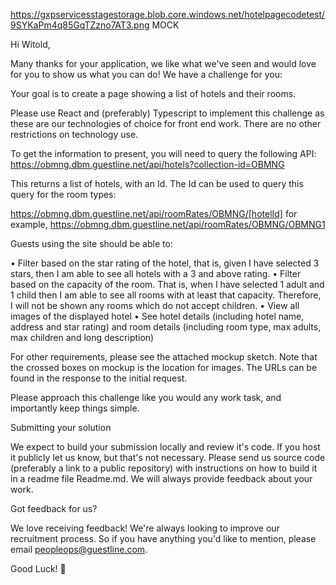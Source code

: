 
https://gxpservicesstagestorage.blob.core.windows.net/hotelpagecodetest/9SYKaPm4q85GqTZzno7AT3.png
MOCK

Hi Witold,

Many thanks for your application, we like what we've seen and would love for you to show us what you can do! We have a challenge for you:

Your goal is to create a page showing a list of hotels and their rooms.

Please use React and (preferably) Typescript to implement this challenge as these are our technologies of choice for front end work. There are no other restrictions on technology use.

To get the information to present, you will need to query the following API:
https://obmng.dbm.guestline.net/api/hotels?collection-id=OBMNG

This returns a list of hotels, with an Id. The Id can be used to query this query for the room types:

https://obmng.dbm.guestline.net/api/roomRates/OBMNG/[hotelId] for example, https://obmng.dbm.guestline.net/api/roomRates/OBMNG/OBMNG1

Guests using the site should be able to:

•	Filter based on the star rating of the hotel, that is, given I have selected 3 stars, then I am able to see all hotels with a 3 and above rating.
•	Filter based on the capacity of the room. That is, when I have selected 1 adult and 1 child then I am able to see all rooms with at least that capacity. Therefore, I will not be shown any rooms which do not accept children.
•	View all images of the displayed hotel
•	See hotel details (including hotel name, address and star rating) and room details (including room type, max adults, max children and long description)

For other requirements, please see the attached mockup sketch. Note that the crossed boxes on mockup is the location for images. The URLs can be found in the response to the initial request.

Please approach this challenge like you would any work task, and importantly keep things simple.

Submitting your solution

We expect to build your submission locally and review it's code. If you host it publicly let us know, but that's not necessary. Please send us source code (preferably a link to a public repository) with instructions on how to build it in a readme file Readme.md. We will always provide feedback about your work.

Got feedback for us?

We love receiving feedback! We're always looking to improve our recruitment process. So if you have anything you'd like to mention, please email peopleops@guestline.com.

Good Luck! 🚀
